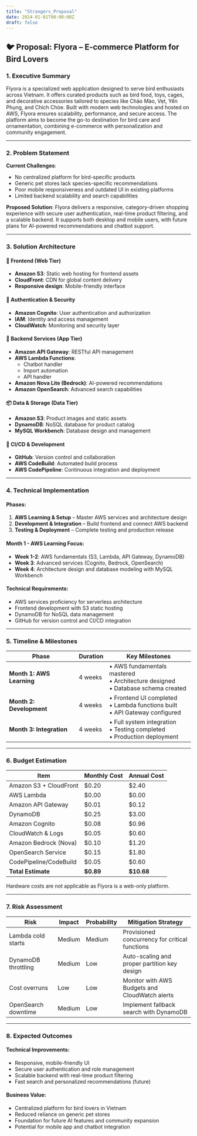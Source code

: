 ```yaml
---
title: "Strangers_Proposal"
date: 2024-01-01T00:00:00Z
draft: false
---
```



## 🐦 Proposal: Flyora – E-commerce Platform for Bird Lovers

### 1. Executive Summary
Flyora is a specialized web application designed to serve bird enthusiasts across Vietnam. It offers curated products such as bird food, toys, cages, and decorative accessories tailored to species like Chào Mào, Vẹt, Yến Phụng, and Chích Chòe. Built with modern web technologies and hosted on AWS, Flyora ensures scalability, performance, and secure access. The platform aims to become the go-to destination for bird care and ornamentation, combining e-commerce with personalization and community engagement.

---

### 2. Problem Statement
**Current Challenges**:
- No centralized platform for bird-specific products
- Generic pet stores lack species-specific recommendations
- Poor mobile responsiveness and outdated UI in existing platforms
- Limited backend scalability and search capabilities

**Proposed Solution**:
Flyora delivers a responsive, category-driven shopping experience with secure user authentication, real-time product filtering, and a scalable backend. It supports both desktop and mobile users, with future plans for AI-powered recommendations and chatbot support.

---

### 3. Solution Architecture

#### 🧩 Frontend (Web Tier)
- **Amazon S3**: Static web hosting for frontend assets
- **CloudFront**: CDN for global content delivery
- **Responsive design**: Mobile-friendly interface

#### 🔐 Authentication & Security
- **Amazon Cognito**: User authentication and authorization
- **IAM**: Identity and access management
- **CloudWatch**: Monitoring and security layer

#### 🔄 Backend Services (App Tier)
- **Amazon API Gateway**: RESTful API management
- **AWS Lambda Functions**: 
  - Chatbot handler
  - Import automation
  - API handler
- **Amazon Nova Lite (Bedrock)**: AI-powered recommendations
- **Amazon OpenSearch**: Advanced search capabilities

#### 📦 Data & Storage (Data Tier)
- **Amazon S3**: Product images and static assets
- **DynamoDB**: NoSQL database for product catalog
- **MySQL Workbench**: Database design and management

#### 🔧 CI/CD & Development
- **GitHub**: Version control and collaboration
- **AWS CodeBuild**: Automated build process
- **AWS CodePipeline**: Continuous integration and deployment

---

### 4. Technical Implementation

#### Phases:
1. **AWS Learning & Setup** – Master AWS services and architecture design
2. **Development & Integration** – Build frontend and connect AWS backend
3. **Testing & Deployment** – Complete testing and production release

#### Month 1 - AWS Learning Focus:
- **Week 1-2**: AWS fundamentals (S3, Lambda, API Gateway, DynamoDB)
- **Week 3**: Advanced services (Cognito, Bedrock, OpenSearch)
- **Week 4**: Architecture design and database modeling with MySQL Workbench

#### Technical Requirements:
- AWS services proficiency for serverless architecture
- Frontend development with S3 static hosting
- DynamoDB for NoSQL data management
- GitHub for version control and CI/CD integration

---

### 5. Timeline & Milestones

| Phase                    | Duration   | Key Milestones                           |
|--------------------------|------------|------------------------------------------|
| **Month 1: AWS Learning**| 4 weeks    | • AWS fundamentals mastered<br>• Architecture designed<br>• Database schema created |
| **Month 2: Development** | 4 weeks    | • Frontend UI completed<br>• Lambda functions built<br>• API Gateway configured |
| **Month 3: Integration** | 4 weeks    | • Full system integration<br>• Testing completed<br>• Production deployment |

---

### 6. Budget Estimation

| Item                  | Monthly Cost | Annual Cost |
|-----------------------|--------------|-------------|
| Amazon S3 + CloudFront| $0.20        | $2.40       |
| AWS Lambda            | $0.00        | $0.00       |
| Amazon API Gateway    | $0.01        | $0.12       |
| DynamoDB              | $0.25        | $3.00       |
| Amazon Cognito        | $0.08        | $0.96       |
| CloudWatch & Logs     | $0.05        | $0.60       |
| Amazon Bedrock (Nova) | $0.10        | $1.20       |
| OpenSearch Service    | $0.15        | $1.80       |
| CodePipeline/CodeBuild| $0.05        | $0.60       |
| **Total Estimate**    | **$0.89**    | **$10.68**  |

Hardware costs are not applicable as Flyora is a web-only platform.

---

### 7. Risk Assessment

| Risk               | Impact   | Probability | Mitigation Strategy                          |
|--------------------|----------|-------------|-----------------------------------------------|
| Lambda cold starts | Medium   | Medium      | Provisioned concurrency for critical functions|
| DynamoDB throttling| Medium   | Low         | Auto-scaling and proper partition key design  |
| Cost overruns      | Low      | Low         | Monitor with AWS Budgets and CloudWatch alerts|
| OpenSearch downtime| Medium   | Low         | Implement fallback search with DynamoDB       |

---

### 8. Expected Outcomes

#### Technical Improvements:
- Responsive, mobile-friendly UI
- Secure user authentication and role management
- Scalable backend with real-time product filtering
- Fast search and personalized recommendations (future)

#### Business Value:
- Centralized platform for bird lovers in Vietnam
- Reduced reliance on generic pet stores
- Foundation for future AI features and community expansion
- Potential for mobile app and chatbot integration

